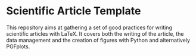 # Scientific Article Template

This repository aims at gathering a set of good practices for writing scientific articles with LaTeX. It covers both the writing of the article, the data management and the creation of figures with Python and alternatively PGFplots.
